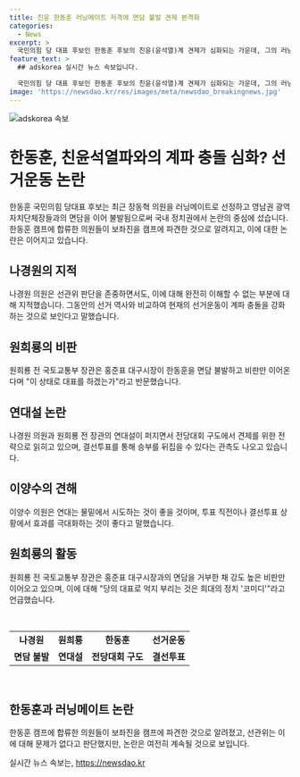 ```yaml
---
title: 친윤 한동훈 러닝메이트 저격에 면담 불발 견제 본격화
categories:
  - News
excerpt: >
  국민의힘 당 대표 후보인 한동훈 후보의 친윤(윤석열)계 견제가 심화되는 가운데, 그의 러닝메이트로 지명된 장동혁 의원에 대한 비판과 영남권 광역자치단체장들과의 면담 불발 등이 논란을 불러일으키고 있다. 이에 대한 당권주자 나경원 의원은 선관위 판단은 존중해야 하지만, 이런 일들이 없었던 선거가 퇴행적이라고 생각한다며 계파 충돌을 우려했다. 한편, 원희룡 전 국토교통부 장관과의 연대설도 불거지며 정계에 긴장감을 불러일으키고 있다. 이양수 의원은 효과를 극대화하는 것이 좋다며 연대 가능성을 시사했다.
feature_text: >
  ## adskorea 실시간 뉴스 속보입니다.

  국민의힘 당 대표 후보인 한동훈 후보의 친윤(윤석열)계 견제가 심화되는 가운데, 그의 러닝메이트로 지명된 장동혁 의원에 대한 비판과 영남권 광역자치단체장들과의 면담 불발 등이 논란을 불러일으키고 있다. 이에 대한 당권주자 나경원 의원은 선관위 판단은 존중해야 하지만, 이런 일들이 없었던 선거가 퇴행적이라고 생각한다며 계파 충돌을 우려했다. 한편, 원희룡 전 국토교통부 장관과의 연대설도 불거지며 정계에 긴장감을 불러일으키고 있다. 이양수 의원은 효과를 극대화하는 것이 좋다며 연대 가능성을 시사했다.
image: 'https://newsdao.kr/res/images/meta/newsdao_breakingnews.jpg'
---
```


<p><img src="https://newsdao.kr/res/images/meta/newsdao_breakingnews.jpg" alt="adskorea 속보" /></p>

<h1>한동훈, 친윤석열파와의 계파 충돌 심화? 선거운동 논란</h1>

<p data-ke-size="size16">한동훈 국민의힘 당대표 후보는 최근 장동혁 의원을 러닝메이트로 선정하고 영남권 광역자치단체장들과의 면담을 이어 불발됨으로써 국내 정치권에서 논란의 중심에 섰습니다. 한동훈 캠프에 합류한 의원들이 보좌진을 캠프에 파견한 것으로 알려지고, 이에 대한 논란은 이어지고 있습니다.</p>

<h2 data-ke-size="size26">나경원의 지적</h2>

<p data-ke-size="size16">나경원 의원은 선관위 판단을 존중하면서도, 이에 대해 완전히 이해할 수 없는 부분에 대해 지적했습니다. 그동안의 선거 역사와 비교하여 현재의 선거운동이 계파 충돌을 강화하는 것으로 보인다고 말했습니다.</p>

<h2 data-ke-size="size26">원희룡의 비판</h2>

<p data-ke-size="size16">원희룡 전 국토교통부 장관은 홍준표 대구시장이 한동훈을 면담 불발하고 비판만 이어온다며 "이 상태로 대표를 하겠는가"라고 반문했습니다.</p>

<h2 data-ke-size="size26">연대설 논란</h2>

<p data-ke-size="size16">나경원 의원과 원희룡 전 장관의 연대설이 퍼지면서 전당대회 구도에서 견제를 위한 전략으로 읽히고 있으며, 결선투표를 통해 승부를 뒤집을 수 있다는 관측도 나오고 있습니다.</p>

<h2 data-ke-size="size26">이양수의 견해</h2>

<p data-ke-size="size16">이양수 의원은 연대는 물밑에서 시도하는 것이 좋을 것이며, 투표 직전이나 결선투표 상황에서 효과를 극대화하는 것이 좋다고 말했습니다.</p>

<h2 data-ke-size="size26">원희룡의 활동</h2>

<p data-ke-size="size16">원희룡 전 국토교통부 장관은 홍준표 대구시장과의 면담을 거부한 채 강도 높은 비판만 이어오고 있으며, 이에 대해 "당의 대표로 억지 부리는 것은 희대의 정치 '코미디'"라고 언급했습니다.</p>

<p data-ke-size="size16">&nbsp;</p>

<table>
    <tbody>
        <tr>
            <td style="text-align: center; height: 17px;"><b>나경원</b></td>
            <td style="text-align: center; height: 17px;"><b>원희룡</b></td>
            <td style="text-align: center; height: 17px;"><b>한동훈</b></td>
            <td style="text-align: center; height: 17px;"><b>선거운동</b></td>
        </tr>
        <tr>
            <td style="text-align: center; height: 17px;"><b>면담 불발</b></td>
            <td style="text-align: center; height: 17px;"><b>연대설</b></td>
            <td style="text-align: center; height: 17px;"><b>전당대회 구도</b></td>
            <td style="text-align: center; height: 17px;"><b>결선투표</b></td>
        </tr>
    </tbody>
</table>

<p data-ke-size="size16">&nbsp;</p>

<h2 data-ke-size="size26">한동훈과 러닝메이트 논란</h2>

<p data-ke-size="size16">한동훈 캠프에 합류한 의원들이 보좌진을 캠프에 파견한 것으로 알려졌고, 선관위는 이에 대해 문제가 없다고 판단했지만, 논란은 여전히 계속될 것으로 보입니다.</p>
실시간 뉴스 속보는, <a href="https://newsdao.kr" rel="dofollow">https://newsdao.kr</a>


